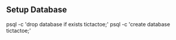 ## Setup Database

psql -c 'drop database if exists tictactoe;'
psql -c 'create database tictactoe;'